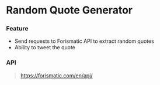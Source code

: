 # Random Quote Generator

### Feature
- Send requests to Forismatic API to extract random quotes
- Ability to tweet the quote

### API
> https://forismatic.com/en/api/

